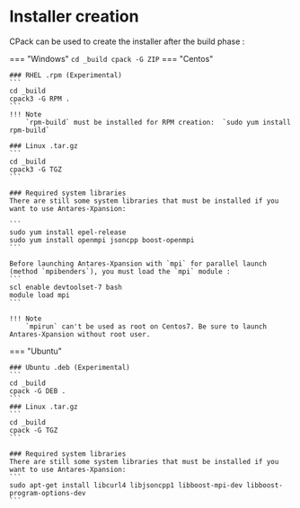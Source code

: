 # Installer creation
CPack can be used to create the installer after the build phase :

=== "Windows"
    ```
    cd _build
    cpack -G ZIP
    ```
=== "Centos"

    ### RHEL .rpm (Experimental)
    ```
    cd _build
    cpack3 -G RPM .
    ```
    !!! Note
        `rpm-build` must be installed for RPM creation:  `sudo yum install rpm-build`

    ### Linux .tar.gz
    ```
    cd _build
    cpack3 -G TGZ
    ```
    
    ### Required system libraries
    There are still some system libraries that must be installed if you want to use Antares-Xpansion:
    
    ```
    sudo yum install epel-release
    sudo yum install openmpi jsoncpp boost-openmpi
    ```
    
    Before launching Antares-Xpansion with `mpi` for parallel launch (method `mpibenders`), you must load the `mpi` module :
    ```
    scl enable devtoolset-7 bash
    module load mpi
    ```
    
    !!! Note
        `mpirun` can't be used as root on Centos7. Be sure to launch Antares-Xpansion without root user.

=== "Ubuntu"

    ### Ubuntu .deb (Experimental)
    ```
    cd _build
    cpack -G DEB .
    ```
    ### Linux .tar.gz
    ```
    cd _build
    cpack -G TGZ
    ```
    
    ### Required system libraries
    There are still some system libraries that must be installed if you want to use Antares-Xpansion:
    ```
    sudo apt-get install libcurl4 libjsoncpp1 libboost-mpi-dev libboost-program-options-dev
    ```